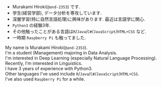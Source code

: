 
- Murakami Hiroki(`@and-2353`) です.
- 学生(経営学部), データ分析を専攻しています.
- 深層学習(特に自然言語処理)に興味があります. 最近は言語学に関心.
- `Python3` の経験3年.
- その他触ったことがある言語は`R`/`Java`/`C#`/`JavaScript`/`HTML+CSS` など.
- 一時期 `Raspberry Pi` も触ってました.


My name is Murakami Hiroki(`@and-2353`).<br>
I'm a student (Management) majoring in Data Analysis.<br>
I'm interested in Deep Learning (especially Natural Language Processing). Recently, I'm interested in Linguistics.<br>
I have 3 years of experience with Python3.<br>
Other languages I've used include `R`/`Java`/`C#`/`JavaScript`/`HTML+CSS`.<br>
I've also used `Raspberry Pi` for a while.<br>


<!---
and-2353/and-2353 is a ✨ special ✨ repository because its `README.md` (this file) appears on your GitHub profile.
You can click the Preview link to take a look at your changes.
--->
